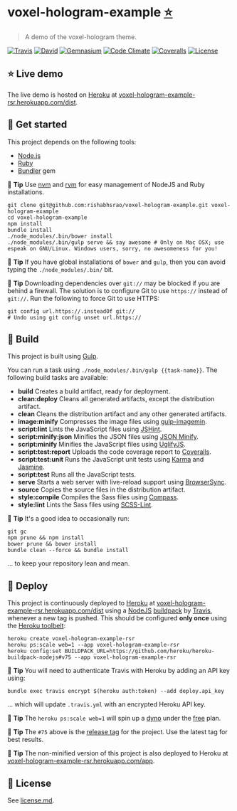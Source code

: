 # voxel-hologram-example [:star:](http://voxel-hologram-example-rsr.herokuapp.com/dist)

> A demo of the voxel-hologram theme.

[![Travis](https://img.shields.io/travis/rishabhsrao/voxel-hologram-example.svg?style=flat-square "Build status")](https://travis-ci.org/rishabhsrao/voxel-hologram-example)
[![David](https://img.shields.io/david/rishabhsrao/voxel-hologram-example.svg?style=flat-square "Dependency status (Node modules)")](https://david-dm.org/rishabhsrao/voxel-hologram-example)
[![Gemnasium](https://img.shields.io/gemnasium/rishabhsrao/voxel-hologram-example.svg?style=flat-square "Dependency status (Ruby gems)")](https://gemnasium.com/rishabhsrao/voxel-hologram-example)
[![Code Climate](https://img.shields.io/codeclimate/github/rishabhsrao/voxel-hologram-example.svg?style=flat-square "Code Climate status")](https://codeclimate.com/github/rishabhsrao/voxel-hologram-example)
[![Coveralls](https://img.shields.io/coveralls/rishabhsrao/voxel-hologram-example.svg?style=flat-square "Test coverage status")](https://coveralls.io/r/rishabhsrao/voxel-hologram-example)
[![License](https://img.shields.io/badge/license-MIT-blue.svg?style=flat-square)](license.md)


## :star: Live demo

The live demo is hosted on [Heroku](http://www.heroku.com) at [voxel-hologram-example-rsr.herokuapp.com/dist](http://voxel-hologram-example-rsr.herokuapp.com/dist).


## :rowboat: Get started

This project depends on the following tools:

* [Node.js](http://nodejs.org)
* [Ruby](https://www.ruby-lang.org)
* [Bundler](http://bundler.io) gem

:tophat: **Tip** Use [nvm](https://github.com/creationix/nvm) and [rvm](http://rvm.io) for easy management of NodeJS and Ruby installations.

```
git clone git@github.com:rishabhsrao/voxel-hologram-example.git voxel-hologram-example
cd voxel-hologram-example
npm install
bundle install
./node_modules/.bin/bower install
./node_modules/.bin/gulp serve && say awesome # Only on Mac OSX; use espeak on GNU/Linux. Windows users, sorry, no awesomeness for you!
```

:tophat: **Tip** If you have global installations of `bower` and `gulp`, then you can avoid typing the `./node_modules/.bin/` bit.

:tophat: **Tip** Downloading dependencies over `git://` may be blocked if you are behind a firewall. The solution is to configure Git to use `https://` instead of `git://`. Run the following to force Git to use HTTPS:

```
git config url.https://.insteadOf git://
# Undo using git config unset url.https://
```


## :nut_and_bolt: Build

This project is built using [Gulp](http://gulpjs.com).

You can run a task using `./node_modules/.bin/gulp {{task-name}}`. The following build tasks are available:

* **build** Creates a build artifact, ready for deployment.
* **clean:deploy** Cleans all generated artifacts, except the distribution artifact.
* **clean** Cleans the distribution artifact and any other generated artifacts.
* **image:minify** Compresses the image files using [gulp-imagemin](https://www.npmjs.com/package/gulp-imagemin).
* **script:lint** Lints the JavaScript files using [JSHint](https://github.com/jshint/jshint).
* **script:minify:json** Minifies the JSON files using [JSON Minify](https://www.npmjs.org/package/gulp-jsonminify).
* **script:minify** Minifies the JavaScript files using [UglifyJS](http://github.com/mishoo/UglifyJS).
* **script:test:report** Uploads the code coverage report to [Coveralls](https://coveralls.io).
* **script:test:unit** Runs the JavaScript unit tests using [Karma](http://karma-runner.github.io) and [Jasmine](http://jasmine.github.io).
* **script:test** Runs all the JavaScript tests.
* **serve** Starts a web server with live-reload support using [BrowserSync](http://www.browsersync.io).
* **source** Copies the source files in the distribution artifact.
* **style:compile** Compiles the Sass files using [Compass](http://compass-style.org).
* **style:lint** Lints the Sass files using [SCSS-Lint](https://github.com/causes/scss-lint).

:tophat: **Tip** It's a good idea to occasionally run:

```
git gc
npm prune && npm install
bower prune && bower install
bundle clean --force && bundle install
```

... to keep your repository lean and mean.


## :rocket: Deploy

This project is continuously deployed to [Heroku](http://www.heroku.com) at [voxel-hologram-example-rsr.herokuapp.com/dist](http://voxel-hologram-example-rsr.herokuapp.com/dist) using a [NodeJS](https://github.com/heroku/heroku-buildpack-nodejs) [buildpack](https://devcenter.heroku.com/articles/buildpacks) by [Travis](https://travis-ci.org), whenever a new tag is pushed. This should be configured **only once** using the [Heroku toolbelt](https://toolbelt.heroku.com):

```
heroku create voxel-hologram-example-rsr
heroku ps:scale web=1 --app voxel-hologram-example-rsr
heroku config:set BUILDPACK_URL=https://github.com/heroku/heroku-buildpack-nodejs#v75 --app voxel-hologram-example-rsr
```

:tophat: **Tip** You will need to authenticate Travis with Heroku by adding an API key using:

```
bundle exec travis encrypt $(heroku auth:token) --add deploy.api_key
```

... which will update `.travis.yml` with an encrypted Heroku API key.

:tophat: **Tip** The `heroku ps:scale web=1` will spin up a [dyno](https://devcenter.heroku.com/articles/dynos) under the [free](https://blog.heroku.com/archives/2015/5/7/heroku-free-dynos) plan.

:tophat: **Tip** The `#75` above is the [release tag](https://github.com/heroku/heroku-buildpack-nodejs/releases) for the project. Use the latest tag for best results.

:tophat: **Tip** The non-minified version of this project is also deployed to Heroku at [voxel-hologram-example-rsr.herokuapp.com/app](http://voxel-hologram-example-rsr.herokuapp.com/app).


## :scroll: License

See [license.md](license.md).
